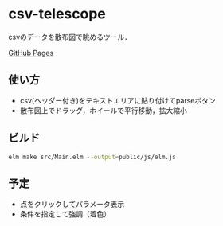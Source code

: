 # csv-telescope

csvのデータを散布図で眺めるツール．

[GitHub Pages](https://yuyaaizawa.github.io/csv-telescope/)


## 使い方

- csv(ヘッダー付き)をテキストエリアに貼り付けてparseボタン
- 散布図上でドラッグ，ホイールで平行移動，拡大縮小


## ビルド

```bash
elm make src/Main.elm --output=public/js/elm.js
```


## 予定

- 点をクリックしてパラメータ表示
- 条件を指定して強調（着色）
